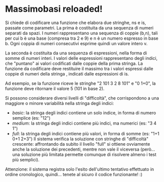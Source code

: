 ﻿# Massimobasi reloaded!

Si chiede di codificare una funzione che elabora due stringhe, ns e is,
passate
come parametri. La prima è costituita da una sequenza di numeri separati da
spazi.  I numeri rappresentano una sequenza di coppie (b,n), tali per cui b
è una base (compresa tra 2 e 9) e n è un numero espresso in base b. Ogni
coppia di numeri consecutivi esprime quindi un valore intero v.

La seconda è costituita da una sequenza di espressioni, nella forma di
somme di numeri interi. I valori delle espressioni rappresentano degli
indici, che "puntano" ai valori codificati dalle coppie della prima stringa.
La funzione da codificare deve restituire il massimo tra i valori espressi
dalle coppie di numeri della stringa <expr>, indicati dalle espressioni
di is.

Ad esempio, se la funzione riceve le stringhe "2 101  3 2  8 101" e "0
1+0", la funzione deve ritornare il valore 5 (101 in base 2).

Si possono considerare diversi livelli di "difficoltà", che corrispondono a
una maggiore o minore variabilità nella stringa degli indici:

- *basic*: la stringa degli indici contiene un solo indice, in forma di
numero semplice (es: "12") 
- *medium*: la stringa degli indici contiene più indici, ma numerici
(es: "3 4 1") 
- *full*: la stringa degli indici contiene più valori, in forma di
somme (es: "1+1 0+1 2+3") 
Il sistema verifica la soluzione con stringhe di "difficoltà" crescente:
affrontando da subito il livello "full" si ottiene ovviamente anche la
soluzione dei precedenti, mentre non vale il viceversa (però... una
soluzione più limitata permette comunque di risolvere almeno i test più
semplici).

Attenzione: il sistema registra solo l'esito dell'ultimo tentativo
effettuato in ordine cronologico, quindi... tenete al sicuro il codice
funzionante! :)
